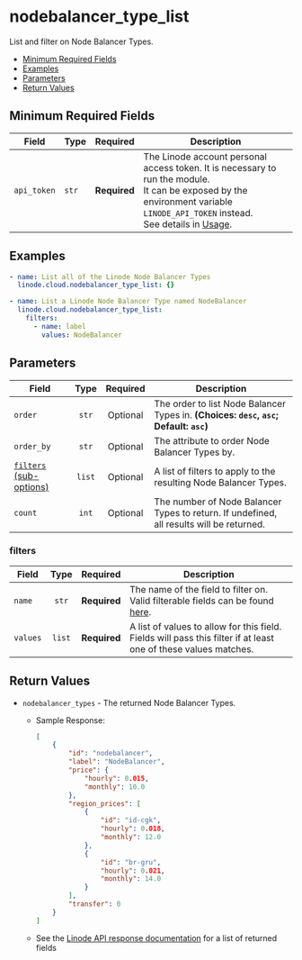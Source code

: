 # nodebalancer_type_list

List and filter on Node Balancer Types.

- [Minimum Required Fields](#minimum-required-fields)
- [Examples](#examples)
- [Parameters](#parameters)
- [Return Values](#return-values)

## Minimum Required Fields
| Field       | Type  | Required     | Description                                                                                                                                                                                                              |
|-------------|-------|--------------|--------------------------------------------------------------------------------------------------------------------------------------------------------------------------------------------------------------------------|
| `api_token` | `str` | **Required** | The Linode account personal access token. It is necessary to run the module. <br/>It can be exposed by the environment variable `LINODE_API_TOKEN` instead. <br/>See details in [Usage](https://github.com/linode/ansible_linode?tab=readme-ov-file#usage). |

## Examples

```yaml
- name: List all of the Linode Node Balancer Types
  linode.cloud.nodebalancer_type_list: {}
```

```yaml
- name: List a Linode Node Balancer Type named NodeBalancer
  linode.cloud.nodebalancer_type_list:
    filters:
      - name: label
        values: NodeBalancer

```


## Parameters

| Field     | Type | Required | Description                                                                  |
|-----------|------|----------|------------------------------------------------------------------------------|
| `order` | <center>`str`</center> | <center>Optional</center> | The order to list Node Balancer Types in.  **(Choices: `desc`, `asc`; Default: `asc`)** |
| `order_by` | <center>`str`</center> | <center>Optional</center> | The attribute to order Node Balancer Types by.   |
| [`filters` (sub-options)](#filters) | <center>`list`</center> | <center>Optional</center> | A list of filters to apply to the resulting Node Balancer Types.   |
| `count` | <center>`int`</center> | <center>Optional</center> | The number of Node Balancer Types to return. If undefined, all results will be returned.   |

### filters

| Field     | Type | Required | Description                                                                  |
|-----------|------|----------|------------------------------------------------------------------------------|
| `name` | <center>`str`</center> | <center>**Required**</center> | The name of the field to filter on. Valid filterable fields can be found [here](https://techdocs.akamai.com/linode-api/reference/get-node-balancer-types).   |
| `values` | <center>`list`</center> | <center>**Required**</center> | A list of values to allow for this field. Fields will pass this filter if at least one of these values matches.   |

## Return Values

- `nodebalancer_types` - The returned Node Balancer Types.

    - Sample Response:
        ```json
        [
            {
                "id": "nodebalancer",
                "label": "NodeBalancer",
                "price": {
                    "hourly": 0.015,
                    "monthly": 10.0
                },
                "region_prices": [
                    {
                        "id": "id-cgk",
                        "hourly": 0.018,
                        "monthly": 12.0
                    },
                    {
                        "id": "br-gru",
                        "hourly": 0.021,
                        "monthly": 14.0
                    }
                ],
                "transfer": 0
            }
        ]
        ```
    - See the [Linode API response documentation](https://techdocs.akamai.com/linode-api/reference/get-node-balancer-types) for a list of returned fields


